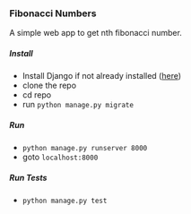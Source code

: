 ### Fibonacci Numbers ###
A simple web app to get nth fibonacci number.

##### Install
- Install Django if not already installed ([here](https://docs.djangoproject.com/en/1.10/topics/install/))
- clone the repo
- cd repo
- run `python manage.py migrate`

##### Run
- `python manage.py runserver 8000`
- goto `localhost:8000`

##### Run Tests
- `python manage.py test`
